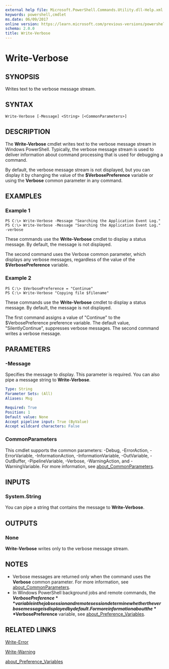 ```yaml
---
external help file: Microsoft.PowerShell.Commands.Utility.dll-Help.xml
keywords: powershell,cmdlet
ms.date: 06/09/2017
online version: https://learn.microsoft.com/previous-versions/powershell/module/microsoft.powershell.utility/write-verbose?view=powershell-4.0&WT.mc_id=ps-gethelp
schema: 2.0.0
title: Write-Verbose
---
```


# Write-Verbose

## SYNOPSIS
Writes text to the verbose message stream.

## SYNTAX

```
Write-Verbose [-Message] <String> [<CommonParameters>]
```

## DESCRIPTION
The **Write-Verbose** cmdlet writes text to the verbose message stream in Windows PowerShell.
Typically, the verbose message stream is used to deliver information about command processing that is used for debugging a command.

By default, the verbose message stream is not displayed, but you can display it by changing the value of the **$VerbosePreference** variable or using the **Verbose** common parameter in any command.

## EXAMPLES

### Example 1
```
PS C:\> Write-Verbose -Message "Searching the Application Event Log."
PS C:\> Write-Verbose -Message "Searching the Application Event Log." -verbose
```

These commands use the **Write-Verbose** cmdlet to display a status message.
By default, the message is not displayed.

The second command uses the Verbose common parameter, which displays any verbose messages, regardless of the value of the **$VerbosePreference** variable.

### Example 2
```
PS C:\> $VerbosePreference = "Continue"
PS C:\> Write-Verbose "Copying file $filename"
```

These commands use the **Write-Verbose** cmdlet to display a status message.
By default, the message is not displayed.

The first command assigns a value of "Continue" to the $VerbosePreference preference variable.
The default value, "SilentlyContinue", suppresses verbose messages.
The second command writes a verbose message.

## PARAMETERS

### -Message
Specifies the message to display.
This parameter is required.
You can also pipe a message string to **Write-Verbose**.

```yaml
Type: String
Parameter Sets: (All)
Aliases: Msg

Required: True
Position: 1
Default value: None
Accept pipeline input: True (ByValue)
Accept wildcard characters: False
```

### CommonParameters
This cmdlet supports the common parameters: -Debug, -ErrorAction, -ErrorVariable, -InformationAction, -InformationVariable, -OutVariable, -OutBuffer, -PipelineVariable, -Verbose, -WarningAction, and -WarningVariable. For more information, see [about_CommonParameters](https://go.microsoft.com/fwlink/?LinkID=113216).

## INPUTS

### System.String
You can pipe a string that contains the message to **Write-Verbose**.

## OUTPUTS

### None
**Write-Verbose** writes only to the verbose message stream.

## NOTES
* Verbose messages are returned only when the command uses the **Verbose** common parameter. For more information, see [about_CommonParameters](https://go.microsoft.com/fwlink/?LinkID=113216).
* In Windows PowerShell background jobs and remote commands, the **$VerbosePreference** variable in the job session and remote session determine whether the verbose message is displayed by default. For more information about the **$VerbosePreference** variable, see [about_Preference_Variables](../Microsoft.PowerShell.Core/About/about_Preference_Variables.md).

## RELATED LINKS

[Write-Error](Write-Error.md)

[Write-Warning](Write-Warning.md)

[about_Preference_Variables](../Microsoft.PowerShell.Core/About/about_Preference_Variables.md)




